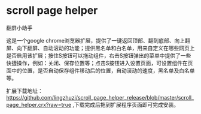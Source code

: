 scroll page helper
==================

翻屏小助手

这是一个google chrome浏览器扩展，提供了一键返回顶部、翻到底部、向上翻屏、向下翻屏、自动滚动的功能；提供黑名单和白名单，用来自定义在哪些网页上是否启用该扩展；按住S按钮可以拖动组件，右击S按钮弹出的菜单中提供了一些快捷操作，例如：关闭、保存位置等；点击S按钮进入设置页面，可设置组件在页面中的位置，是否自动保存组件移动后的位置，自动滚动的速度，黑名单及白名单等。

扩展下载地址：https://github.com/lingzhuzi/scroll_page_helper_release/blob/master/scroll_page_helper.crx?raw=true ,下载完成后拖到扩展程序页面即可完成安装。

